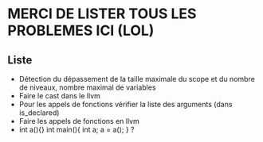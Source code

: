 # MERCI DE LISTER TOUS LES PROBLEMES ICI (LOL)


## Liste

- Détection du dépassement de la taille maximale du scope et du nombre de niveaux, nombre maximal de variables
- Faire le cast dans le llvm
- Pour les appels de fonctions vérifier la liste des arguments (dans is_declared)
- Faire les appels de fonctions en llvm
- int a(){} int main(){ int a; a = a(); } ?